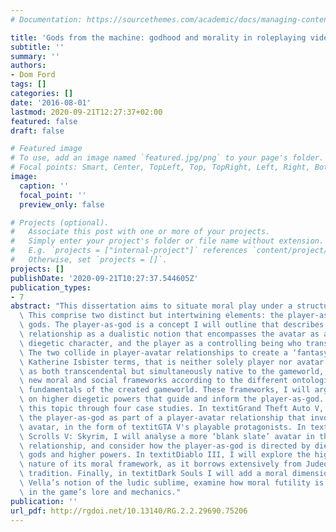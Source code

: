```yaml
---
# Documentation: https://sourcethemes.com/academic/docs/managing-content/

title: 'Gods from the machine: godhood and morality in roleplaying videogames'
subtitle: ''
summary: ''
authors:
- Dom Ford
tags: []
categories: []
date: '2016-08-01'
lastmod: 2020-09-21T12:27:37+02:00
featured: false
draft: false

# Featured image
# To use, add an image named `featured.jpg/png` to your page's folder.
# Focal points: Smart, Center, TopLeft, Top, TopRight, Left, Right, BottomLeft, Bottom, BottomRight.
image:
  caption: ''
  focal_point: ''
  preview_only: false

# Projects (optional).
#   Associate this post with one or more of your projects.
#   Simply enter your project's folder or file name without extension.
#   E.g. `projects = ["internal-project"]` references `content/project/deep-learning/index.md`.
#   Otherwise, set `projects = []`.
projects: []
publishDate: '2020-09-21T10:27:37.544605Z'
publication_types:
- 7
abstract: "This dissertation aims to situate moral play under a structure of godhood.\
  \ This comprise two distinct but intertwining elements: the player-as-god and diegetic\
  \ gods. The player-as-god is a concept I will outline that describes the player-avatar\
  \ relationship as a dualistic notion that encompasses the avatar as a distinct,\
  \ diegetic character, and the player as a controlling being who transcends the gameworld.\
  \ The two collide in player-avatar relationships to create a ‘fantasy self’, as\
  \ Katherine Isbister terms, that is neither solely player nor avatar. The player-as-god,\
  \ as both transcendental but simultaneously native to the gameworld, must forge\
  \ new moral and social frameworks according to the different ontological and cosmological\
  \ fundamentals of the created gameworld. These frameworks, I will argue, are predicated\
  \ on higher diegetic powers that guide and inform the player-as-god. I will examine\
  \ this topic through four case studies. In textitGrand Theft Auto V, I will illustrate\
  \ the player-as-god as part of a player-avatar relationship that involves a pre-characterised\
  \ avatar, in the form of textitGTA V's playable protagonists. In textitThe Elder\
  \ Scrolls V: Skyrim, I will analyse a more ‘blank slate’ avatar in the player-avatar\
  \ relationship, and consider how the player-as-god is directed by diegetic gameworld\
  \ gods and higher powers. In textitDiablo III, I will explore the highly intertextual\
  \ nature of its moral framework, as it borrows extensively from Judeo-Christian\
  \ tradition. Finally, in textitDark Souls I will add a moral dimension to Daniel\
  \ Vella’s notion of the ludic sublime, examine how moral futility is instituted\
  \ in the game’s lore and mechanics."
publication: ''
url_pdf: http://rgdoi.net/10.13140/RG.2.2.29690.75206
---
```

